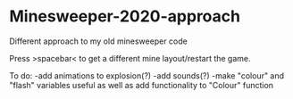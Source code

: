 # Minesweeper-2020-approach
Different approach to my old minesweeper code

Press >spacebar< to get a different mine layout/restart the game.

To do:
-add animations to explosion(?)
-add sounds(?)
-make "colour" and "flash" variables useful as well as add functionality to "Colour" function 
